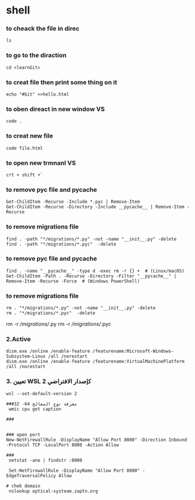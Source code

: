 # shell


### to cheack the file in direc
```ls```

### to go to the diraction
```cd <learnGit> ```

### to creat file then print some thing on it 
```echo "#Git" >>hello.html``` 
### to oben direact in new window  VS
```code .```
### to creat new file 
```code file.html```

### to open new trmnanl VS 
```shell
crt + shift +`
```

### to remove pyc file and __pycache__
```shell
Get-ChildItem -Recurse -Include *.pyc | Remove-Item
Get-ChildItem -Recurse -Directory -Include __pycache__ | Remove-Item -Recurse
```

### to remove migrations file
```shell
find . -path "*/migrations/*.py" -not -name "__init__.py" -delete
find . -path "*/migrations/*.pyc"  -delete
```



### to remove pyc file and __pycache__
```shell
find . -name "__pycache__" -type d -exec rm -r {} +  # (Linux/macOS)
Get-ChildItem -Path . -Recurse -Directory -Filter "__pycache__" | Remove-Item -Recurse -Force  # (Windows PowerShell)
```

### to remove migrations file
```shell
rm . "*/migrations/*.py" -not -name "__init__.py" -delete
rm . "*/migrations/*.pyc"  -delete
```

rm -r */migrations/*.py
rm -r */migrations/*.pyc

### 2.Active 
```shell
dism.exe /online /enable-feature /featurename:Microsoft-Windows-Subsystem-Linux /all /norestart
dism.exe /online /enable-feature /featurename:VirtualMachinePlatform /all /norestart
```

### 3. تعيين WSL 2 كإصدار الافتراضي
```shell
wsl --set-default-version 2

###معرفة نوع المعالج 64- 32
 wmic cpu get caption

###


### open port 
New-NetFirewallRule -DisplayName "Allow Port 8000" -Direction Inbound -Protocol TCP -LocalPort 8000 -Action Allow

### 
 netstat -ano | findstr :8000

 Set-NetFirewallRule -DisplayName "Allow Port 8000" -EdgeTraversalPolicy Allow

# chek domain
 nslookup optical-systeam.zapto.org

